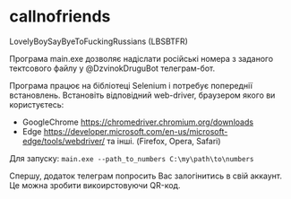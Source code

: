 # callnofriends
LovelyBoySayByeToFuckingRussians (LBSBTFR)

Програма main.exe дозволяє надіслати російські номера з заданого тектсового файлу у @DzvinokDruguBot телеграм-бот.

Програма працює на бібліотеці Selenium і потребує попереднії встановлень.
Встановіть відповідний web-driver, браузером якого ви користуєтесь:

* GoogleChrome https://chromedriver.chromium.org/downloads
* Edge https://developer.microsoft.com/en-us/microsoft-edge/tools/webdriver/
та інші. (Firefox, Opera, Safari)

Для запуску:
`main.exe --path_to_numbers C:\my\path\to\numbers`

Спершу, додаток телеграм попросить Вас залогінитись в свій аккаунт. Це можна зробити викоирстовуючи QR-код.
